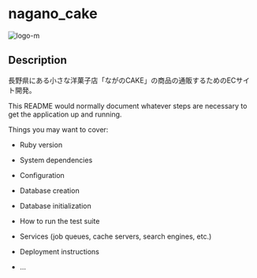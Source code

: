 # nagano_cake
![logo-m](https://user-images.githubusercontent.com/106795266/180699711-b76a2525-8cb3-4699-8765-ca723b39a42a.png)

## Description
長野県にある小さな洋菓子店「ながのCAKE」の商品の通販するためのECサイト開発。

This README would normally document whatever steps are necessary to get the
application up and running.

Things you may want to cover:

* Ruby version

* System dependencies

* Configuration

* Database creation

* Database initialization

* How to run the test suite

* Services (job queues, cache servers, search engines, etc.)

* Deployment instructions

* ...
